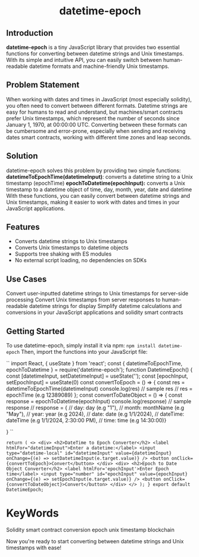 # <h1 align="center"> datetime-epoch </h1>

## Introduction

**datetime-epoch** is a tiny JavaScript library that provides two essential functions for converting between datetime strings and Unix timestamps. With its simple and intuitive API, you can easily switch between human-readable datetime formats and machine-friendly Unix timestamps.

## Problem Statement
When working with dates and times in JavaScript (most especially solidity), you often need to convert between different formats. Datetime strings are easy for humans to read and understand, but machines/smart contracts prefer Unix timestamps, which represent the number of seconds since January 1, 1970, at 00:00:00 UTC. Converting between these formats can be cumbersome and error-prone, especially when sending and receiving dates smart contracts, working with different time zones and leap seconds.

## Solution
datetime-epoch solves this problem by providing two simple functions:
**datetimeToEpochTime(datetimeInput)**: converts a datetime string to a Unix timestamp (epochTime)
**epochToDatetime(epochInput):** converts a Unix timestamp to a datetime object of time, day, month, year, date and datetime
With these functions, you can easily convert between datetime strings and Unix timestamps, making it easier to work with dates and times in your JavaScript applications.

## Features
- Converts datetime strings to Unix timestamps
- Converts Unix timestamps to datetime objects
- Supports tree shaking with ES modules
- No external script loading, no dependencies on SDKs

## Use Cases
Convert user-inputted datetime strings to Unix timestamps for server-side processing
Convert Unix timestamps from server responses to human-readable datetime strings for display
Simplify datetime calculations and conversions in your JavaScript applications and solidity smart contracts

## Getting Started
To use datetime-epoch, simply install it via npm:
``
npm install datetime-epoch
``
Then, import the functions into your JavaScript file:


``
import React, { useState } from 'react';
const { datetimeToEpochTime, epochToDatetime } = require('datetime-epoch');
function DatetimeEpoch() {
  const [datetimeInput, setDatetimeInput] = useState('');
  const [epochInput, setEpochInput] = useState(0)
  const convertToEpoch = () => {
   const res = datetimeToEpochTime(datetimeInput)
   console.log(res)
  //  sample res
  //  res = epochTime (e.g 12389089)
  };
  const convertToDateObject = () => {
    const response = epochToDatetime(epochInput)
    console.log(response)
    // sample response 
    // response = {
    //   day: day (e.g "1"), 
    //   month: monthName (e.g "May"),
    //   year: year (e.g 2024),
    //   date: date (e.g 1/1/2024),
    //   dateTime: dateTime (e.g 1/1/2024, 2:30:00 PM),
    //   time: time (e.g 14:30:00)}
  
  }
  ``
  
  ``
  return (
    <>
    <div>
      <h2>DateTime to Epoch Converter</h2>
      <label htmlFor="datetimeInput">Enter a datetime:</label>
      <input
        type="datetime-local"
        id="datetimeInput"
        value={datetimeInput}
        onChange={(e) => setDatetimeInput(e.target.value)}
      />
      <button onClick={convertToEpoch}>Convert</button>
    </div>
    <div>
        <h2>Epoch to Date Object Converter</h2>
        <label htmlFor='epochInput'>Enter Epoch time</label>
        <input
        type="number"
        id="epochInput"
        value={epochInput}
        onChange={(e) => setEpochInput(e.target.value)}
      />
      <button onClick={convertToDateObject}>Convert</button>
    </div>
    </>
  );
}
export default DatetimeEpoch;
``

# KeyWords
Solidity smart contract conversion epoch unix timestamp blockchain 

Now you're ready to start converting between datetime strings and Unix timestamps with ease!
